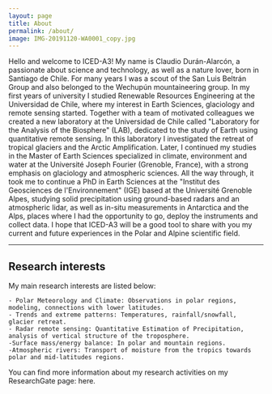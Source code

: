 ```yaml
---
layout: page
title: About
permalink: /about/
image: IMG-20191120-WA0001_copy.jpg
---
```


Hello and welcome to ICED-A3! My name is Claudio Durán-Alarcón, a passionate about science and technology, as well as a nature lover, born in Santiago de Chile. For many years I was a scout of the San Luis Beltrán Group and also belonged to the Wechupún mountaineering group. In my first years of university I studied Renewable Resources Engineering at the Universidad de Chile, where my interest in Earth Sciences, glaciology and remote sensing started. Together with a team of motivated colleagues we created a new laboratory at the Universidad de Chile called "Laboratory for the Analysis of the Biosphere" (LAB), dedicated to the study of Earth using quantitative remote sensing. In this laboratory I investigated the retreat of tropical glaciers and the Arctic Amplification. Later, I continued my studies in the Master of Earth Sciences specialized in climate, environment and water at the Université Joseph Fourier (Grenoble, France), with a strong emphasis on glaciology and atmospheric sciences. All the way through, it took me to continue a PhD in Earth Sciences at the "Institut des Geosciences de l'Environnement" (IGE) based at the Université Grenoble Alpes, studying solid precipitation using ground-based radars and an atmospheric lidar, as well as in-situ measurements in Antarctica and the Alps, places where I had the opportunity to go, deploy the instruments and collect data. I hope that ICED-A3 will be a good tool to share with you my current and future experiences in the Polar and Alpine scientific field. 
***


## Research interests
 

My main research interests are listed below:

    - Polar Meteorology and Climate: Observations in polar regions, modeling, connections with lower latitudes.
    - Trends and extreme patterns: Temperatures, rainfall/snowfall, glacier retreat.
    - Radar remote sensing: Quantitative Estimation of Precipitation, analysis of vertical structure of the troposphere.
    -Surface mass/energy balance: In polar and mountain regions.
    -Atmospheric rivers: Transport of moisture from the tropics towards polar and mid-latitudes regions.

You can find more information about my research activities on my ResearchGate page: here.
